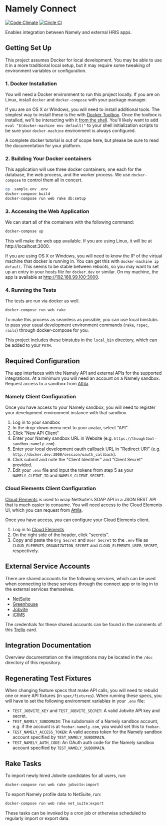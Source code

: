# Namely Connect

[![Code Climate](https://codeclimate.com/github/namely/connect/badges/gpa.svg)](https://codeclimate.com/github/namely/connect)
[![Circle CI](https://circleci.com/gh/namely/connect.svg?style=svg&circle-token=07c371714354bf58f4d2af8e0d92d793b5998880)](https://circleci.com/gh/namely/connect)

Enables integration between Namely and external HRIS apps.

## Getting Set Up

This project assumes Docker for local development. You may be able to use it in
a more traditional local setup, but it may require some tweaking of environment
variables or configuration.

### 1. Docker Installation

You will need a Docker environment to run this project locally. If you are on
Linux, install `docker` and `docker-compose` with your package manager.

If you are on OS X or Windows, you will need to install additional tools.  The
simplest way to install these is the with [Docker Toolbox]. Once the toolbox is
installed, we'll be interacting with it [from the shell]. You'll likely want to
add `eval "$(docker-machine env default)"` to your shell initialization scripts
to be sure your `docker-machine` environment is always configured.

A complete docker tutorial is out of scope here, but please be sure to read the
documentation for your platform.

[Docker Toolbox]: https://www.docker.com/toolbox
[from the shell]: https://docs.docker.com/installation/mac/#from-your-shell

### 2. Building Your Docker containers

This application will use three docker containers; one each for the database,
the web process, and the worker process. We use `docker-compose` to control them
all in concert.

```sh
cp .sample.env .env
docker-compose build
docker-compose run web rake db:setup
```

### 3. Accessing the Web Application

We can start all of the containers with the following command:

```sh
docker-compose up
```

This will make the web app available. If you are using Linux, it will be at
http://localhost:3000.

If you are using OS X or Windows, you will need to know
the IP of the virtual machine that docker is running in. You can get this with
`docker-machine ip default`. This seems to be stable between reboots, so you may
want to set up an entry in your hosts file for `docker.dev` or similar. On my
machine, the app is available at http://192.168.99.100:3000.

### 4. Running the Tests

The tests are run via docker as well.

```sh
docker-compose run web rake
```

To make this process as seamless as possible, you can use local binstubs to pass
your usual development environment commands (`rake`, `rspec`, `rails`) through
docker-compose for you.

This project includes these binstubs in the `local_bin` directory, which can be
added to your `PATH`.

## Required Configuration

The app interfaces with the Namely API and external APIs for the supported
integrations. At a minimum you will need an account on a Namely sandbox. Request
access to a sandbox from [Attila].

[Attila]: mailto:attila@namely.com

### Namely Client Configuration

Once you have access to your Namely sandbox, you will need to register your
development environment instance with that sandbox.

1. Log in to your sandbox
2. In the drop-down menu next to your avatar, select "API".
3. Click "New API Client"
4. Enter your Namely sandbox URL in Website (e.g.
   `https://thoughtbot-sandbox.namely.com`).
4. Enter your local development oauth callback URL in "Redirect URI" (e.g.
   `http://docker.dev:3000/session/oauth_callback`).
5. Click submit and note the "Client Identifier" and "Client Secret" provided.
6. Edit your `.env` file and input the tokens from step 5 as your
   `NAMELY_CLEINT_ID` and `NAMELY_CLIENT_SECRET`.

### Cloud Elements Client Configuration

[Cloud Elements] is used to wrap NetSuite's SOAP API in a JSON REST API that is
much easier to consume. You will need access to the Cloud Elements UI, which you
can request from [Attila].

Once you have access, you can configure your Cloud Elements client.

1. Log in to [Cloud Elements]
2. On the right side of the header, click "secrets".
3. Copy and paste the `Org Secret` and `User Secret` to the `.env` file as
   `CLOUD_ELEMENTS_ORGANIZATION_SECRET` and `CLOUD_ELEMENTS_USER_SECRET`,
   respectively.

[Cloud Elements]: https://console.cloud-elements.com/elements/jsp/login.jsp
[Attila]: mailto:attila@namely.com

## External Service Accounts

There are shared accounts for the following services, which can be used when
connecting to these services through the connect app or to log in to the
external services themselves.

* [NetSuite]
* [Greenhouse]
* [Jobvite]
* [iCIMS]

The credentials for these shared accounts can be found in the comments of this
[Trello] card.

[NetSuite]:https://system.netsuite.com/pages/customerlogin.jsp
[Greenhouse]:https://app.greenhouse.io/users/sign_in
[Jobvite]:https://app.jobvite.com/Login/jvLogin.aspx?role=em
[iCIMS]: https://preview5test.icims.com/icims2/servlet/icims2?module=Root&action=login&hashed=993052824
[Trello]: https://trello.com/c/wNianPJX/116-account-credentials

## Integration Documentation

Overview documentation on the integrations may be located in the `/doc`
directory of this repository.

## Regenerating Test Fixtures

When changing feature specs that make API calls, you will need to rebuild one or
more API fixtures (in `spec/fixtures`). When running these specs,
you will have to set the following environment variables in your `.env` file:

* `TEST_JOBVITE_KEY` and `TEST_JOBVITE_SECRET`: A valid Jobvite API key and
  secret.
* `TEST_NAMELY_SUBDOMAIN`: The subdomain of a Namely sandbox account, e.g. if
  the account is at `foobar.namely.com`, you would set this to `foobar`.
* `TEST_NAMELY_ACCESS_TOKEN`: A valid access token for the Namely sandbox
  account specified by `TEST_NAMELY_SUBDOMAIN`.
* `TEST_NAMELY_AUTH_CODE`: An OAuth auth code for the Namely sandbox account
  specified by `TEST_NAMELY_SUBDOMAIN`.

## Rake Tasks

To import newly hired Jobvite candidates for all users, run:

```sh
docker-compose run web rake jobvite:import
```

To export Namely profile data to NetSuite, run:

```sh
docker-compose run web rake net_suite:export
```

These tasks can be invoked by a cron job or otherwise scheduled to regularly
import or export data.

